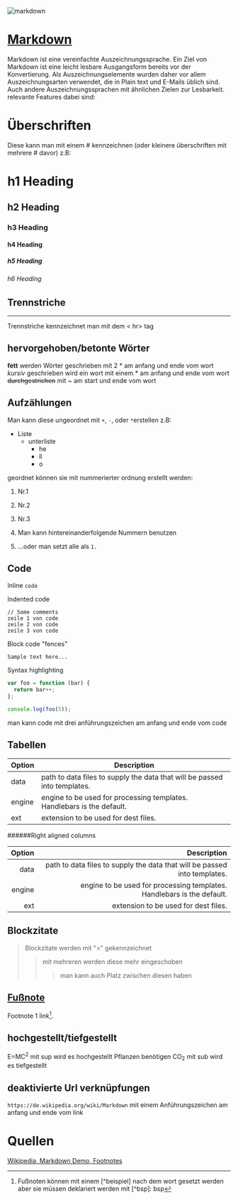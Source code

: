 ![markdown](https://user-images.githubusercontent.com/104193452/200848514-fdfcea6b-473d-4cc1-b41d-4fdd51f65322.png)
# [Markdown](https://daringfireball.net/projects/markdown/)
Markdown ist eine vereinfachte Auszeichnungssprache. Ein Ziel von Markdown ist eine leicht lesbare Ausgangsform bereits vor der Konvertierung. Als Auszeichnungselemente wurden daher vor allem Auszeichnungsarten verwendet, die in Plain text und E-Mails üblich sind. Auch andere Auszeichnungssprachen mit ähnlichen Zielen zur Lesbarkeit. relevante Features dabei sind:
# Überschriften 
Diese kann man mit einem # kennzeichnen (oder kleinere überschriften mit mehrere # davor) z.B:
# h1 Heading 
## h2 Heading
### h3 Heading
#### h4 Heading
##### h5 Heading
###### h6 Heading

## Trennstriche
<hr>
Trennstriche kennzeichnet man mit dem < hr> tag

## hervorgehoben/betonte Wörter
**fett** werden Wörter geschrieben mit 2 * am anfang und ende vom wort
*kursiv* geschrieben wird ein wort mit einem * am anfang und ende vom wort
~~durchgestrichen~~ mit ~ am start und ende vom wort
## Aufzählungen
Man kann diese ungeordnet mit `+`, `-`, oder `*`erstellen z.B:

+ Liste
  - unterliste
    * he
    + ll
    - o
    
geordnet können sie mit nummerierter ordnung erstellt werden:

1. Nr.1
2. Nr.2
3. Nr.3

1. Man kann hintereinanderfolgende Nummern benutzen
1. ...oder man setzt alle als `1.`

## Code

Inline `code`

Indented code

    // Some comments
    zeile 1 von code
    zeile 2 von code
    zeile 3 von code


Block code "fences"

```
Sample text here...
```

Syntax highlighting

``` js
var foo = function (bar) {
  return bar++;
};

console.log(foo(5));
```
man kann code mit drei anführungszeichen am anfang und ende vom code

## Tabellen

| Option | Description |
| ------ | ----------- |
| data   | path to data files to supply the data that will be passed into templates. |
| engine | engine to be used for processing templates. Handlebars is the default. |
| ext    | extension to be used for dest files. |

######Right aligned columns

| Option | Description |
| ------:| -----------:|
| data   | path to data files to supply the data that will be passed into templates. |
| engine | engine to be used for processing templates. Handlebars is the default. |
| ext    | extension to be used for dest files. |


## Blockzitate

> Blockzitate werden mit ">" gekennzeichnet
>> mit mehreren werden diese mehr eingeschoben
> > > man kann auch Platz zwischen diesen haben

## [Fußnote](https://github.com/markdown-it/markdown-it-footnote)

Footnote 1 link[^first].
[^first]: Fußnoten können mit einem [^beispiel] nach dem wort gesetzt werden aber sie müssen deklariert werden mit [^bsp]: bsp

## hochgestellt/tiefgestellt

E=MC<sup>2</sup> mit sup wird es hochgestellt
Pflanzen benötigen CO<sub>2</sub> mit sub wird es tiefgestellt

## deaktivierte Url verknüpfungen
`https://de.wikipedia.org/wiki/Markdown` mit einem Anführungszeichen am anfang und ende vom link
# Quellen

[Wikipedia, ](https://de.wikipedia.org/wiki/Markdown)
[Markdown Demo, ](https://markdown-it.github.io/)
[Footnotes](https://github.com/markdown-it/markdown-it-footnote)
